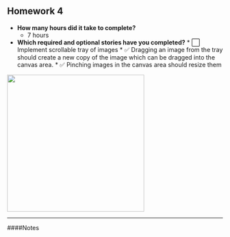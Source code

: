 Homework 4
---


* **How many hours did it take to complete?**
  * 7 hours
* **Which required and optional stories have you completed?**
      * :white_large_square: Implement scrollable tray of images
      * :white_check_mark: Dragging an image from the tray should create a new copy of the image which can be dragged into the canvas area.
      * :white_check_mark: Pinching images in the canvas area should resize them


<img width="320" src=""/>

---

####Notes
